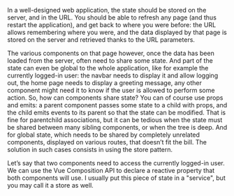 In a well-designed web application, the state should be stored on the server, and in the URL. You
should be able to refresh any page (and thus restart the application), and get back to where you
were before: the URL allows remembering where you were, and the data displayed by that page is
stored on the server and retrieved thanks to the URL parameters.

The various components on that page however, once the data has been loaded from the server,
often need to share some state. And part of the state can even be global to the whole application,
like for example the currently logged-in user: the navbar needs to display it and allow logging out,
the home page needs to display a greeting message, any other component might need it to know if
the user is allowed to perform some action.
So, how can components share state?
You can of course use props and emits: a parent component passes some state to a child with props,
and the child emits events to its parent so that the state can be modified. That is fine for parentchild
associations, but it can be tedious when the state must be shared between many sibling
components, or when the tree is deep. And for global state, which needs to be shared by completely
unrelated components, displayed on various routes, that doesn’t fit the bill.
The solution in such cases consists in using the store pattern.

Let’s say that two components need to access the currently logged-in user. We can use the Vue
Composition API to declare a reactive property that both components will use. I usually put this
piece of state in a "service", but you may call it a store as well.

